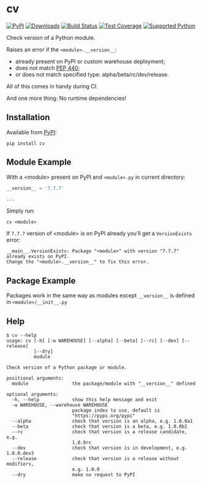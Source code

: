 # cv
[![PyPI](https://img.shields.io/pypi/v/cv)][pypi]
[![Downloads](https://img.shields.io/pypi/dm/cv)][pypi]
[![Build Status](https://img.shields.io/azure-devops/build/misha-drachuk/cv/9)](https://dev.azure.com/misha-drachuk/cv/_build/latest?definitionId=9&branchName=master)
[![Test Coverage](https://img.shields.io/coveralls/github/mdrachuk/cv/master)](https://coveralls.io/github/mdrachuk/cv)
[![Supported Python](https://img.shields.io/pypi/pyversions/cv)][pypi]

Check version of a Python module.

Raises an error if the `<module>.__version__`:
- already present on PyPI or custom warehouse deployment; 
- does not match [PEP 440](https://www.python.org/dev/peps/pep-0440);
- or does not match specified type: alpha/beta/rc/dev/release.

All of this comes in handy during CI.

And one more thing: No runtime dependencies!

## Installation
Available from [PyPI][pypi]:
```shell
pip install cv
```

## Module Example
With a \<module\> present on PyPI and `<module>.py` in current directory:
```python
__version__ = '7.7.7'

...
```

Simply run:
```shell
cv <module>
```

If `7.7.7` version of \<module\> is on PyPI already you’ll get a `VersionExists` error:
```plain
__main__.VersionExists: Package "<module>" with version "7.7.7" already exists on PyPI.
Change the "<module>.__version__" to fix this error.
```

## Package Example
Packages work in the same way as modules except `__version__` is defined in `<module>/__init__.py`


## Help
```plain
$ cv --help
usage: cv [-h] [-w WAREHOUSE] [--alpha] [--beta] [--rc] [--dev] [--release]
          [--dry]
          module

Check version of a Python package or module.

positional arguments:
  module                the package/module with "__version__" defined

optional arguments:
  -h, --help            show this help message and exit
  -w WAREHOUSE, --warehouse WAREHOUSE
                        package index to use, default is
                        "https://pypi.org/pypi"
  --alpha               check that version is an alpha, e.g. 1.0.0a1
  --beta                check that version is a beta, e.g. 1.0.0b2
  --rc                  check that version is a release candidate, e.g.
                        1.0.0rc
  --dev                 check that version is in development, e.g. 1.0.0.dev3
  --release             check that version is a release without modifiers,
                        e.g. 1.0.0
  --dry                 make no request to PyPI
```

[pypi]: https://pypi.org/project/cv/